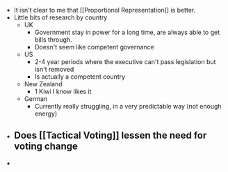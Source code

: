 - It isn't clear to me that [[Proportional Representation]] is better.
- Little bits of research by country
	- UK
		- Government stay in power for a long time, are always able to get bills through.
		- Doesn't seem like competent governance
	- US
		- 2-4 year periods where the executive can't pass legislation but isn't removed
		- Is actually a competent country
	- New Zealand
		- 1 Kiwi I know likes it
	- German
		- Currently really struggling, in a very predictable way (not enough energy)
- Does [[Tactical Voting]] lessen the need for voting change
	-
-